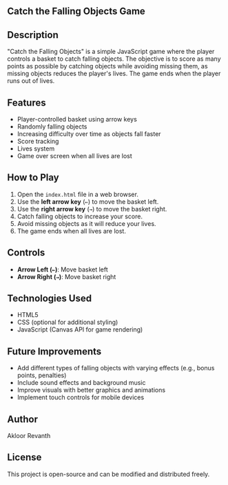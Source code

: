## Catch the Falling Objects Game

## Description
"Catch the Falling Objects" is a simple JavaScript game where the player controls a basket to catch falling objects. The objective is to score as many points as possible by catching objects while avoiding missing them, as missing objects reduces the player's lives. The game ends when the player runs out of lives.

## Features
- Player-controlled basket using arrow keys
- Randomly falling objects
- Increasing difficulty over time as objects fall faster
- Score tracking
- Lives system
- Game over screen when all lives are lost

## How to Play
1. Open the `index.html` file in a web browser.
2. Use the **left arrow key** (`←`) to move the basket left.
3. Use the **right arrow key** (`→`) to move the basket right.
4. Catch falling objects to increase your score.
5. Avoid missing objects as it will reduce your lives.
6. The game ends when all lives are lost.

## Controls
- **Arrow Left (`←`)**: Move basket left
- **Arrow Right (`→`)**: Move basket right

## Technologies Used
- HTML5
- CSS (optional for additional styling)
- JavaScript (Canvas API for game rendering)

## Future Improvements
- Add different types of falling objects with varying effects (e.g., bonus points, penalties)
- Include sound effects and background music
- Improve visuals with better graphics and animations
- Implement touch controls for mobile devices

## Author
Akloor Revanth

## License
This project is open-source and can be modified and distributed freely.

